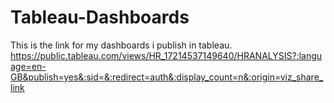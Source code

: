 # Tableau-Dashboards
This is the link for my dashboards i publish in tableau. https://public.tableau.com/views/HR_17214537149640/HRANALYSIS?:language=en-GB&publish=yes&:sid=&:redirect=auth&:display_count=n&:origin=viz_share_link
